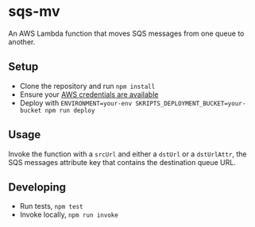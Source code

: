# sqs-mv

An AWS Lambda function that moves SQS messages from one queue to another.

## Setup

- Clone the repository and run `npm install`
- Ensure your [AWS credentials are available](https://serverless.com/framework/docs/providers/aws/guide/credentials/)
- Deploy with `ENVIRONMENT=your-env SKRIPTS_DEPLOYMENT_BUCKET=your-bucket npm run deploy`

## Usage

Invoke the function with a `srcUrl` and either a `dstUrl` or a `dstUrlAttr`, the SQS messages attribute key that contains the destination queue URL.

## Developing

- Run tests, `npm test`
- Invoke locally, `npm run invoke`
